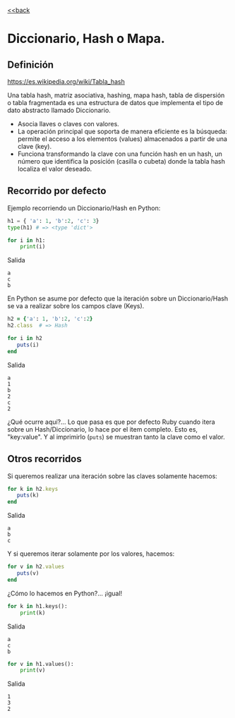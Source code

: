 [<<back](README.md)

# Diccionario, Hash o Mapa.

## Definición

https://es.wikipedia.org/wiki/Tabla_hash

Una tabla hash, matriz asociativa, hashing, mapa hash, tabla de dispersión o tabla fragmentada es una estructura de datos que implementa el tipo de dato abstracto llamado Diccionario.
* Asocia llaves o claves con valores.
* La operación principal que soporta de manera eficiente es la búsqueda: permite el acceso a los elementos (values) almacenados a partir de una clave (key).
* Funciona transformando la clave con una función hash en un hash, un número que identifica la posición (casilla o cubeta) donde la tabla hash localiza el valor deseado.

## Recorrido por defecto

Ejemplo recorriendo un Diccionario/Hash en Python:

```python
h1 = { 'a': 1, 'b':2, 'c': 3}
type(h1) # => <type 'dict'>

for i in h1:
    print(i)
```

Salida
```
a
c
b
```

En Python se asume por defecto que la iteración sobre un Diccionario/Hash se va a realizar sobre los campos clave (Keys).

```ruby
h2 = {'a': 1, 'b':2, 'c':2}
h2.class  # => Hash

for i in h2
   puts(i)
end
```

Salida

```
a
1                                       
b                                       
2                                       
c                                       
2                                       
```

¿Qué ocurre aquí?... Lo que pasa es que por defecto Ruby cuando itera sobre un Hash/Diccionario, lo hace por el item completo. Esto es, "key:value". Y al imprimirlo (`puts`) se muestran tanto la clave como el valor.

## Otros recorridos

Si queremos realizar una iteración sobre las claves solamente hacemos:

```ruby
for k in h2.keys
   puts(k)
end
```

Salida
```
a
b                                              
c     
```

Y si queremos iterar solamente por los valores, hacemos:

```ruby
for v in h2.values
   puts(v)
end
```

¿Cómo lo hacemos en Python?... ¡igual!

```python
for k in h1.keys():
    print(k)
```

Salida
```
a
c
b
```

```python
for v in h1.values():
    print(v)
```

Salida
```
1
3
2
```
